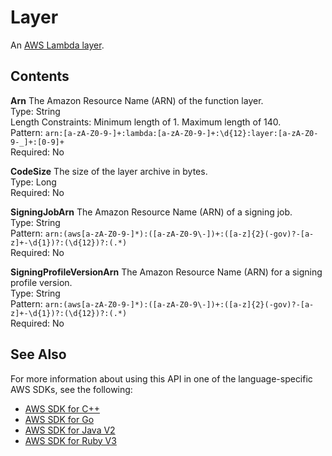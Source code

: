 # Layer<a name="API_Layer"></a>

An [AWS Lambda layer](https://docs.aws.amazon.com/lambda/latest/dg/configuration-layers.html)\.

## Contents<a name="API_Layer_Contents"></a>

 **Arn**   <a name="SSS-Type-Layer-Arn"></a>
The Amazon Resource Name \(ARN\) of the function layer\.  
Type: String  
Length Constraints: Minimum length of 1\. Maximum length of 140\.  
Pattern: `arn:[a-zA-Z0-9-]+:lambda:[a-zA-Z0-9-]+:\d{12}:layer:[a-zA-Z0-9-_]+:[0-9]+`   
Required: No

 **CodeSize**   <a name="SSS-Type-Layer-CodeSize"></a>
The size of the layer archive in bytes\.  
Type: Long  
Required: No

 **SigningJobArn**   <a name="SSS-Type-Layer-SigningJobArn"></a>
The Amazon Resource Name \(ARN\) of a signing job\.  
Type: String  
Pattern: `arn:(aws[a-zA-Z0-9-]*):([a-zA-Z0-9\-])+:([a-z]{2}(-gov)?-[a-z]+-\d{1})?:(\d{12})?:(.*)`   
Required: No

 **SigningProfileVersionArn**   <a name="SSS-Type-Layer-SigningProfileVersionArn"></a>
The Amazon Resource Name \(ARN\) for a signing profile version\.  
Type: String  
Pattern: `arn:(aws[a-zA-Z0-9-]*):([a-zA-Z0-9\-])+:([a-z]{2}(-gov)?-[a-z]+-\d{1})?:(\d{12})?:(.*)`   
Required: No

## See Also<a name="API_Layer_SeeAlso"></a>

For more information about using this API in one of the language\-specific AWS SDKs, see the following:
+  [AWS SDK for C\+\+](https://docs.aws.amazon.com/goto/SdkForCpp/lambda-2015-03-31/Layer) 
+  [AWS SDK for Go](https://docs.aws.amazon.com/goto/SdkForGoV1/lambda-2015-03-31/Layer) 
+  [AWS SDK for Java V2](https://docs.aws.amazon.com/goto/SdkForJavaV2/lambda-2015-03-31/Layer) 
+  [AWS SDK for Ruby V3](https://docs.aws.amazon.com/goto/SdkForRubyV3/lambda-2015-03-31/Layer) 
